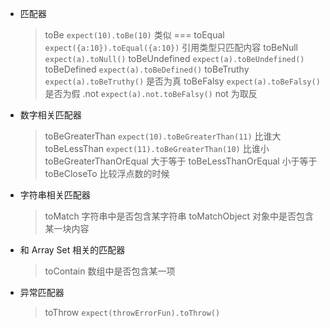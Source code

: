 - 匹配器

  > toBe `expect(10).toBe(10)` 类似 ===
  > toEqual `expect({a:10}).toEqual({a:10})` 引用类型只匹配内容
  > toBeNull `expect(a).toNull()`
  > toBeUndefined `expect(a).toBeUndefined()`
  > toBeDefined `expect(a).toBeDefined()`
  > toBeTruthy `expect(a).toBeTruthy()` 是否为真
  > toBeFalsy `expect(a).toBeFalsy()` 是否为假
  > .not `expect(a).not.toBeFalsy()` not 为取反

- 数字相关匹配器

  > toBeGreaterThan `expect(10).toBeGreaterThan(11)` 比谁大
  > toBeLessThan `expect(11).toBeGreaterThan(10)` 比谁小
  > toBeGreaterThanOrEqual 大于等于
  > toBeLessThanOrEqual 小于等于
  > toBeCloseTo 比较浮点数的时候

- 字符串相关匹配器

  > toMatch 字符串中是否包含某字符串
  > toMatchObject 对象中是否包含某一块内容

- 和 Array Set 相关的匹配器

  > toContain 数组中是否包含某一项

- 异常匹配器

  > toThrow `expect(throwErrorFun).toThrow()`